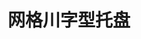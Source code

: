 ---
title: "网格川字型托盘"
description: "描述内容"
image : "images/products/open/triple-main.jpg"
bg_image: "images/feature-bg.jpg"
product_categories: ["网格川字型托盘"]
weight: 2
type: "products"
products:
  enable: true
  items:
    - name: "网格川字型-1008"
      specs: "尺寸: 100×80×15cm  |  动载: 0.5吨  |  静载：2吨"
      image: "images/products/open/triple-1008.jpg" 

    - name: "网格川字型-1010"
      specs: "尺寸: 110×100×15cm | 动载: 0.7吨 | 静载：3吨"
      image: "images/products/open/triple-1010.jpg" 

    - name: "网格川字型-1111"
      specs: "尺寸: 110×110×15cm | 动载: 1吨 | 静载：3.5吨"
      image: "images/products/open/triple-1111.jpg" 

    - name: "网格川字型-1208"
      specs: "尺寸: 120×80×15cm | 动载: 0.7吨 | 静载：3吨"
      image: "images/products/open/triple-1208.jpg" 

    - name: "网格川字型-1210"
      specs: "尺寸: 120×100×15cm | 动载: 1吨 | 静载：3吨"
      image: "images/products/open/triple-1210.jpg" 
    
    - name: "网格川字型-1211"
      specs: "尺寸: 120×110×16.5cm | 动载: 1吨 | 静载：4吨"
      image: "images/products/open/triple-1211.jpg" 

    - name: "网格川字型-1212"
      specs: "尺寸: 120×120×15cm | 动载: 1.2吨 | 静载：4吨"
      image: "images/products/open/triple-1212.jpg" 

    - name: "网格川字型-1311"
      specs: "尺寸: 130×110×15cm | 动载: 1.2吨 | 静载：4吨"
      image: "images/products/open/triple-1311.jpg" 

    - name: "网格川字型-1412"
      specs: "尺寸: 140×120×16cm | 动载: 1.5吨 | 静载：5吨"
      image: "images/products/open/triple-1412.jpg"
---